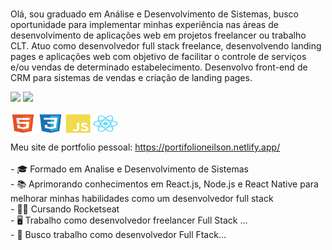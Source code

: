 ### 
Olá, sou graduado em Análise e Desenvolvimento de Sistemas, busco oportunidade para implementar minhas experiência nas áreas de desenvolvimento de aplicações web em projetos freelancer ou trabalho CLT.
Atuo como desenvolvedor full stack freelance, desenvolvendo landing pages e aplicações web com objetivo de facilitar o controle de serviços e/ou vendas de determinado estabelecimento. Desenvolvo front-end de CRM para sistemas de vendas e criação de landing pages.


  <div>
    <img height="180em" src="https://github-readme-stats.vercel.app/api?username=gdpnei2002&show_icons=true&theme=dark&include_all_commits=true&count_private=true"/>
    <img height="180em" src="https://github-readme-stats.vercel.app/api/top-langs/?username=gdpnei2002&layout=compact&langs_count=7&theme=dark"/>
  </div>
  <div style="display: inline_block"><br>
    <img align="center" alt="HTML" height="30" width="40" src="https://raw.githubusercontent.com/devicons/devicon/master/icons/html5/html5-original.svg">
    <img align="center" alt="CSS" height="30" width="40" src="https://raw.githubusercontent.com/devicons/devicon/master/icons/css3/css3-original.svg">
    <img align="center" alt="JS" height="30" width="40" src="https://raw.githubusercontent.com/devicons/devicon/master/icons/javascript/javascript-plain.svg">
    <img align="center"  height="30" width="40" src="https://raw.githubusercontent.com/devicons/devicon/master/icons/react/react-original.svg">
  </div>
<p>
    Meu site de portfolio pessoal: <a href="https://portifolioneilson.netlify.app/"> https://portifolioneilson.netlify.app/ </a> <br><br>
- 🎓 Formado em Analise e Desenvolvimento de Sistemas <br>
- 📚 Aprimorando conhecimentos em React.js, Node.js e React Native para melhorar minhas habilidades como um desenvolvedor full stack <br>
- 👩‍💻 Cursando Rocketseat <br>
- 🖥  Trabalho como desenvolvedor freelancer Full Stack ... <br>
- 💼 Busco trabalho como desenvolvedor Full Ftack... <br>
</p>
<br>
